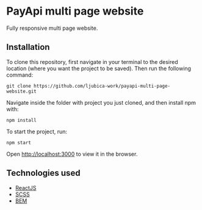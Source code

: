 # PayApi multi page website

Fully responsive multi page website.

## Installation

To clone this repository, first navigate in your terminal to the desired location (where you want the project to be saved). Then run the following command:

`git clone https://github.com/ljubica-work/payapi-multi-page-website.git`

Navigate inside the folder with project you just cloned, and then install npm with:

`npm install`

To start the project, run:

`npm start`

Open [http://localhost:3000](http://localhost:3000) to view it in the browser.

## Technologies used

- [ReactJS](https://reactjs.org/)
- [SCSS](https://sass-lang.com/documentation/syntax)
- [BEM](http://getbem.com/)
